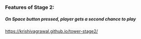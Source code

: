 
### Features of Stage 2:
##### On Space button pressed, player gets a second chance to play
https://krishivagrawal.github.io/tower-stage2/





